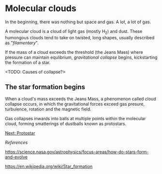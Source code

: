 

# Molecular clouds

In the beginning, there was nothing but space and gas. A lot, a lot of gas. 

A molecular cloud is a cloud of light gas (mostly H$_2$) and dust. These humongous clouds tend to take on twisted, long shapes, usually described as "_filamentary_". 

If the mass of a cloud exceeds the threshold (the Jeans Mass) where pressure can maintain equlibrium, _gravitational collapse_ begins, kickstarting the formation of a star.

<TODO: Causes of collapse?>

## The star formation begins

When a cloud's mass exceeds the Jeans Mass, a phenomenon called cloud collapse occurs, in which the gravitational forces exceed gas presure, turbulence, rotation and the magnetic field. 

Gas collapses inwards into balls at multiple points within the molecular cloud, forming smatterings of dustballs known as protostars. 

[Next: Protostar](protostar.md)



_References_

https://science.nasa.gov/astrophysics/focus-areas/how-do-stars-form-and-evolve

https://en.wikipedia.org/wiki/Star_formation 
